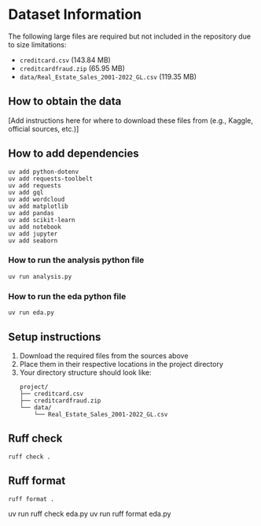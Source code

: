 # Dataset Information

The following large files are required but not included in the repository due to size limitations:

- `creditcard.csv` (143.84 MB)
- `creditcardfraud.zip` (65.95 MB)
- `data/Real_Estate_Sales_2001-2022_GL.csv` (119.35 MB)

## How to obtain the data
[Add instructions here for where to download these files from (e.g., Kaggle, official sources, etc.)]

## How to add dependencies
```
uv add python-dotenv
uv add requests-toolbelt
uv add requests
uv add gql
uv add wordcloud
uv add matplotlib
uv add pandas
uv add scikit-learn
uv add notebook
uv add jupyter
uv add seaborn
```
### How to run the analysis python file
```
uv run analysis.py
```

### How to run the eda python file
```
uv run eda.py
```

## Setup instructions
1. Download the required files from the sources above
2. Place them in their respective locations in the project directory
3. Your directory structure should look like:
   ```
   project/
   ├── creditcard.csv
   ├── creditcardfraud.zip
   └── data/
       └── Real_Estate_Sales_2001-2022_GL.csv
   ```

## Ruff check
```
ruff check .
```

## Ruff format
```
ruff format .
```

uv run ruff check eda.py
uv run ruff format eda.py   